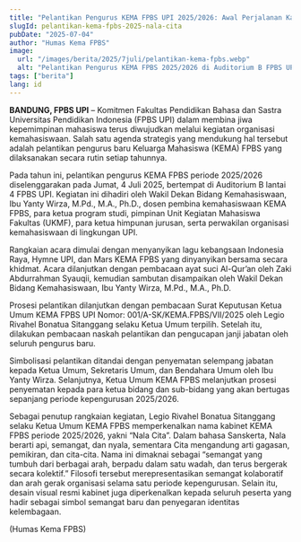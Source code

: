 ```yaml
---
title: "Pelantikan Pengurus KEMA FPBS UPI 2025/2026: Awal Perjalanan Kabinet “Nala Cita”"
slugId: pelantikan-kema-fpbs-2025-nala-cita
pubDate: "2025-07-04"
author: "Humas Kema FPBS"
image:
  url: "/images/berita/2025/7juli/pelantikan-kema-fpbs.webp"
  alt: "Pelantikan Pengurus KEMA FPBS 2025/2026 di Auditorium B FPBS UPI"
tags: ["berita"]
lang: id
---
```


**BANDUNG, FPBS UPI** – Komitmen Fakultas Pendidikan Bahasa dan Sastra Universitas Pendidikan Indonesia (FPBS UPI) dalam membina jiwa kepemimpinan mahasiswa terus diwujudkan melalui kegiatan organisasi kemahasiswaan. Salah satu agenda strategis yang mendukung hal tersebut adalah pelantikan pengurus baru Keluarga Mahasiswa (KEMA) FPBS yang dilaksanakan secara rutin setiap tahunnya.

Pada tahun ini, pelantikan pengurus KEMA FPBS periode 2025/2026 diselenggarakan pada Jumat, 4 Juli 2025, bertempat di Auditorium B lantai 4 FPBS UPI. Kegiatan ini dihadiri oleh Wakil Dekan Bidang Kemahasiswaan, Ibu Yanty Wirza, M.Pd., M.A., Ph.D., dosen pembina kemahasiswaan KEMA FPBS, para ketua program studi, pimpinan Unit Kegiatan Mahasiswa Fakultas (UKMF), para ketua himpunan jurusan, serta perwakilan organisasi kemahasiswaan di lingkungan UPI.

Rangkaian acara dimulai dengan menyanyikan lagu kebangsaan Indonesia Raya, Hymne UPI, dan Mars KEMA FPBS yang dinyanyikan bersama secara khidmat. Acara dilanjutkan dengan pembacaan ayat suci Al-Qur’an oleh Zaki Abdurrahman Syauqii, kemudian sambutan disampaikan oleh Wakil Dekan Bidang Kemahasiswaan, Ibu Yanty Wirza, M.Pd., M.A., Ph.D.

Prosesi pelantikan dilanjutkan dengan pembacaan Surat Keputusan Ketua Umum KEMA FPBS UPI Nomor: 001/A-SK/KEMA.FPBS/VII/2025 oleh Legio Rivahel Bonatua Sitanggang selaku Ketua Umum terpilih. Setelah itu, dilakukan pembacaan naskah pelantikan dan pengucapan janji jabatan oleh seluruh pengurus baru.

Simbolisasi pelantikan ditandai dengan penyematan selempang jabatan kepada Ketua Umum, Sekretaris Umum, dan Bendahara Umum oleh Ibu Yanty Wirza. Selanjutnya, Ketua Umum KEMA FPBS melanjutkan prosesi penyematan kepada para ketua bidang dan sub-bidang yang akan bertugas sepanjang periode kepengurusan 2025/2026.

Sebagai penutup rangkaian kegiatan, Legio Rivahel Bonatua Sitanggang selaku Ketua Umum KEMA FPBS memperkenalkan nama kabinet KEMA FPBS periode 2025/2026, yakni “Nala Cita”. Dalam bahasa Sanskerta, Nala berarti api, semangat, dan nyala, sementara Cita mengandung arti gagasan, pemikiran, dan cita-cita. Nama ini dimaknai sebagai “semangat yang tumbuh dari berbagai arah, berpadu dalam satu wadah, dan terus bergerak secara kolektif.” Filosofi tersebut merepresentasikan semangat kolaboratif dan arah gerak organisasi selama satu periode kepengurusan. Selain itu, desain visual resmi kabinet juga diperkenalkan kepada seluruh peserta yang hadir sebagai simbol semangat baru dan penyegaran identitas kelembagaan.

(Humas Kema FPBS)